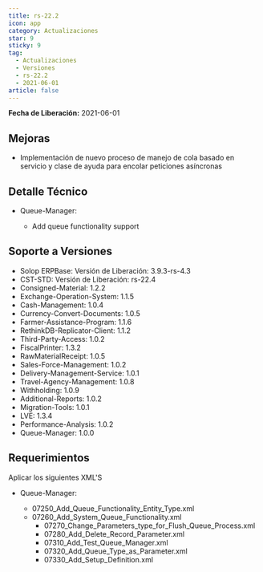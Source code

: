 ```yaml
---
title: rs-22.2
icon: app
category: Actualizaciones
star: 9
sticky: 9
tag:
  - Actualizaciones
  - Versiones
  - rs-22.2
  - 2021-06-01
article: false
---
```


**Fecha de Liberación:** 2021-06-01

## Mejoras

- Implementación de nuevo proceso de manejo de cola basado en servicio y clase de ayuda para encolar peticiones asíncronas

## Detalle Técnico

- Queue-Manager:

  - Add queue functionality support

## Soporte a Versiones

- Solop ERPBase: Versión de Liberación: 3.9.3-rs-4.3
- CST-STD: Versión de Liberación: rs-22.4
- Consigned-Material: 1.2.2
- Exchange-Operation-System: 1.1.5
- Cash-Management: 1.0.4
- Currency-Convert-Documents: 1.0.5
- Farmer-Assistance-Program: 1.1.6
- RethinkDB-Replicator-Client: 1.1.2
- Third-Party-Access: 1.0.2
- FiscalPrinter: 1.3.2
- RawMaterialReceipt: 1.0.5
- Sales-Force-Management: 1.0.2
- Delivery-Management-Service: 1.0.1
- Travel-Agency-Management: 1.0.8
- Withholding: 1.0.9
- Additional-Reports: 1.0.2
- Migration-Tools: 1.0.1
- LVE: 1.3.4
- Performance-Analysis: 1.0.2
- Queue-Manager: 1.0.0

## Requerimientos

Aplicar los siguientes XML'S

- Queue-Manager:

  - 07250_Add_Queue_Functionality_Entity_Type.xml
  - 07260_Add_System_Queue_Functionality.xml
    - 07270_Change_Parameters_type_for_Flush_Queue_Process.xml
    - 07280_Add_Delete_Record_Parameter.xml
    - 07310_Add_Test_Queue_Manager.xml
    - 07320_Add_Queue_Type_as_Parameter.xml
    - 07330_Add_Setup_Definition.xml

